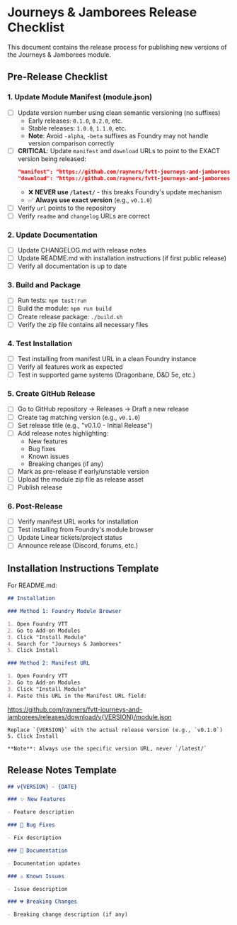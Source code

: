 # Journeys & Jamborees Release Checklist

This document contains the release process for publishing new versions of the Journeys & Jamborees module.

## Pre-Release Checklist

### 1. Update Module Manifest (module.json)

- [ ] Update version number using clean semantic versioning (no suffixes)
  - Early releases: `0.1.0`, `0.2.0`, etc.
  - Stable releases: `1.0.0`, `1.1.0`, etc.
  - **Note**: Avoid `-alpha`, `-beta` suffixes as Foundry may not handle version comparison correctly
- [ ] **CRITICAL**: Update `manifest` and `download` URLs to point to the EXACT version being released:
  ```json
  "manifest": "https://github.com/rayners/fvtt-journeys-and-jamborees/releases/download/v{VERSION}/module.json",
  "download": "https://github.com/rayners/fvtt-journeys-and-jamborees/releases/download/v{VERSION}/journeys-and-jamborees-v{VERSION}.zip"
  ```
  - ❌ **NEVER use `/latest/`** - this breaks Foundry's update mechanism
  - ✅ **Always use exact version** (e.g., `v0.1.0`)
- [ ] Verify `url` points to the repository
- [ ] Verify `readme` and `changelog` URLs are correct

### 2. Update Documentation

- [ ] Update CHANGELOG.md with release notes
- [ ] Update README.md with installation instructions (if first public release)
- [ ] Verify all documentation is up to date

### 3. Build and Package

- [ ] Run tests: `npm test:run`
- [ ] Build the module: `npm run build`
- [ ] Create release package: `./build.sh`
- [ ] Verify the zip file contains all necessary files

### 4. Test Installation

- [ ] Test installing from manifest URL in a clean Foundry instance
- [ ] Verify all features work as expected
- [ ] Test in supported game systems (Dragonbane, D&D 5e, etc.)

### 5. Create GitHub Release

- [ ] Go to GitHub repository → Releases → Draft a new release
- [ ] Create tag matching version (e.g., `v0.1.0`)
- [ ] Set release title (e.g., "v0.1.0 - Initial Release")
- [ ] Add release notes highlighting:
  - New features
  - Bug fixes
  - Known issues
  - Breaking changes (if any)
- [ ] Mark as pre-release if early/unstable version
- [ ] Upload the module zip file as release asset
- [ ] Publish release

### 6. Post-Release

- [ ] Verify manifest URL works for installation
- [ ] Test installing from Foundry's module browser
- [ ] Update Linear tickets/project status
- [ ] Announce release (Discord, forums, etc.)

## Installation Instructions Template

For README.md:

```markdown
## Installation

### Method 1: Foundry Module Browser

1. Open Foundry VTT
2. Go to Add-on Modules
3. Click "Install Module"
4. Search for "Journeys & Jamborees"
5. Click Install

### Method 2: Manifest URL

1. Open Foundry VTT
2. Go to Add-on Modules
3. Click "Install Module"
4. Paste this URL in the Manifest URL field:
```

https://github.com/rayners/fvtt-journeys-and-jamborees/releases/download/v{VERSION}/module.json

```
Replace `{VERSION}` with the actual release version (e.g., `v0.1.0`)
5. Click Install

**Note**: Always use the specific version URL, never `/latest/`
```

## Release Notes Template

```markdown
## v{VERSION} - {DATE}

### ✨ New Features

- Feature description

### 🐛 Bug Fixes

- Fix description

### 📝 Documentation

- Documentation updates

### ⚠️ Known Issues

- Issue description

### 💔 Breaking Changes

- Breaking change description (if any)
```
